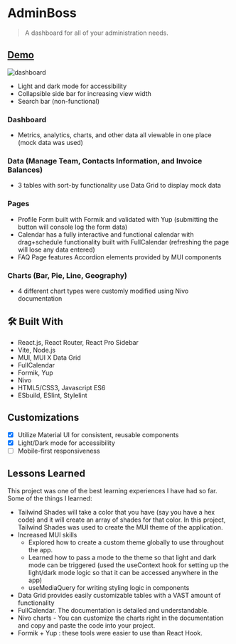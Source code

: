 # AdminBoss

> A dashboard for all of your administration needs.

## [Demo](https://admin-boss.netlify.app/)

![dashboard](https://github.com/adriendorce/dashboard/assets/117544619/ee392ae5-0112-47e1-b81a-6ac819a6a538)


- Light and dark mode for accessibility
- Collapsible side bar for increasing view width
- Search bar (non-functional)

### Dashboard
- Metrics, analytics, charts, and other data all viewable in one place (mock data was used)

### Data (Manage Team, Contacts Information, and Invoice Balances)
- 3 tables with sort-by functionality use Data Grid to display mock data

### Pages
- Profile Form built with Formik and validated with Yup (submitting the button will console log the form data)
- Calendar has a fully interactive and functional calendar with drag+schedule functionality built with FullCalendar (refreshing the page will lose any data entered)
- FAQ Page features Accordion elements provided by MUI components

### Charts (Bar, Pie, Line, Geography)
- 4 different chart types were customly modified using Nivo documentation

<!-- BUILT WITH -->

## 🛠️ Built With

- React.js, React Router, React Pro Sidebar
- Vite, Node.js
- MUI, MUI X Data Grid
- FullCalendar
- Formik, Yup
- Nivo
- HTML5/CSS3, Javascript ES6
- ESbuild, ESlint, Stylelint


## Customizations

- [X] Utilize Material UI for consistent, reusable components
- [X] Light/Dark mode for accessibility
- [ ] Mobile-first responsiveness

<!-- Lessons Learned -->

## Lessons Learned
This project was one of the best learning experiences I have had so far. Some of the things I learned:
- Tailwind Shades will take a color that you have (say you have a hex code) and it will create an array of shades for that color. In this project, Tailwind Shades was used to create the MUI theme of the application.
- Increased MUI skills
  - Explored how to create a custom theme globally to use throughout the app.
  - Learned how to pass a mode to the theme so that light and dark mode can be triggered (used the useContext hook for setting up the light/dark mode logic so that it can be accessed anywhere in the app)
  - useMediaQuery for writing styling logic in components
 - Data Grid provides easily customizable tables with a VAST amount of functionality
 - FullCalendar. The documentation is detailed and understandable.
 - Nivo charts - You can customize the charts right in the documentation and copy and paste the code into your project.
 - Formik + Yup : these tools were easier to use than React Hook.

